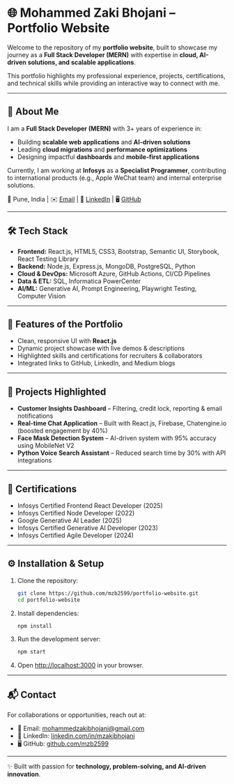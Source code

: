 # 🌐 Mohammed Zaki Bhojani – Portfolio Website

Welcome to the repository of my **portfolio website**, built to showcase my journey as a **Full Stack Developer (MERN)** with expertise in **cloud, AI-driven solutions, and scalable applications**.

This portfolio highlights my professional experience, projects, certifications, and technical skills while providing an interactive way to connect with me.

---

## 🚀 About Me

I am a **Full Stack Developer (MERN)** with 3+ years of experience in:

* Building **scalable web applications** and **AI-driven solutions**
* Leading **cloud migrations** and **performance optimizations**
* Designing impactful **dashboards** and **mobile-first applications**

Currently, I am working at **Infosys** as a **Specialist Programmer**, contributing to international products (e.g., Apple WeChat team) and internal enterprise solutions.

📍 Pune, India | ✉️ [Email](mailto:mohammedzakibhojani@gmail.com) | 🔗 [LinkedIn](https://www.linkedin.com/in/mzakibhojani) | 🖥️ [GitHub](https://github.com/mzb2599)

---

## 🛠️ Tech Stack

* **Frontend:** React.js, HTML5, CSS3, Bootstrap, Semantic UI, Storybook, React Testing Library
* **Backend:** Node.js, Express.js, MongoDB, PostgreSQL, Python
* **Cloud & DevOps:** Microsoft Azure, GitHub Actions, CI/CD Pipelines
* **Data & ETL:** SQL, Informatica PowerCenter
* **AI/ML:** Generative AI, Prompt Engineering, Playwright Testing, Computer Vision

---

## 📂 Features of the Portfolio

* Clean, responsive UI with **React.js**
* Dynamic project showcase with live demos & descriptions
* Highlighted skills and certifications for recruiters & collaborators
* Integrated links to GitHub, LinkedIn, and Medium blogs

---

## 💼 Projects Highlighted

* **Customer Insights Dashboard** – Filtering, credit lock, reporting & email notifications
* **Real-time Chat Application** – Built with React.js, Firebase, Chatengine.io (boosted engagement by 40%)
* **Face Mask Detection System** – AI-driven system with 95% accuracy using MobileNet V2
* **Python Voice Search Assistant** – Reduced search time by 30% with API integrations

---

## 📜 Certifications

* Infosys Certified Frontend React Developer (2025)
* Infosys Certified Node Developer (2022)
* Google Generative AI Leader (2025)
* Infosys Certified Generative AI Developer (2023)
* Infosys Certified Agile Developer (2024)

---

## ⚙️ Installation & Setup

1. Clone the repository:

   ```bash
   git clone https://github.com/mzb2599/portfolio-website.git
   cd portfolio-website
   ```
2. Install dependencies:

   ```bash
   npm install
   ```
3. Run the development server:

   ```bash
   npm start
   ```
4. Open [http://localhost:3000](http://localhost:3000) in your browser.

---

## 📬 Contact

For collaborations or opportunities, reach out at:

* 📧 Email: [mohammedzakibhojani@gmail.com](mailto:mohammedzakibhojani@gmail.com)
* 🔗 LinkedIn: [linkedin.com/in/mzakibhojani](https://www.linkedin.com/in/mzakibhojani)
* 🖥️ GitHub: [github.com/mzb2599](https://github.com/mzb2599)

---

✨ Built with passion for **technology, problem-solving, and AI-driven innovation**.
